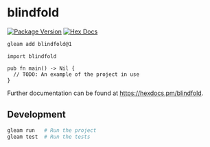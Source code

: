 # blindfold

[![Package Version](https://img.shields.io/hexpm/v/blindfold)](https://hex.pm/packages/blindfold)
[![Hex Docs](https://img.shields.io/badge/hex-docs-ffaff3)](https://hexdocs.pm/blindfold/)

```sh
gleam add blindfold@1
```
```gleam
import blindfold

pub fn main() -> Nil {
  // TODO: An example of the project in use
}
```

Further documentation can be found at <https://hexdocs.pm/blindfold>.

## Development

```sh
gleam run   # Run the project
gleam test  # Run the tests
```
